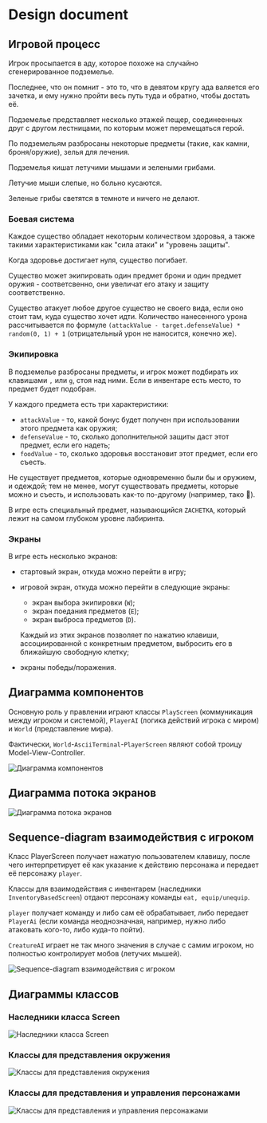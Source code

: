 # Design document 

## Игровой процесс

Игрок просыпается в аду, которое похоже на случайно сгенерированное подземелье.

Последнее, что он помнит - это то, что в девятом кругу ада валяется его зачетка, и ему нужно пройти весь путь туда и обратно, чтобы достать её.

Подземелье представляет несколько этажей пещер, соединеенных друг с другом лестницами, по которым может перемещаться герой.

По подземельям разбросаны некоторые предметы (такие, как камни, броня/оружие), зелья для лечения.

Подземелья кишат летучими мышами и зелеными грибами. 

Летучие мыши слепые, но больно кусаются.

Зеленые грибы светятся в темноте и ничего не делают.

### Боевая система

Каждое существо обладает некоторым количеством здоровья, а также такими характеристиками как "сила атаки" и "уровень защиты". 

Когда здоровье достигает нуля, существо погибает.

Существо может экипировать один предмет брони и один предмет оружия - соответсвенно, они увеличат его атаку и защиту соответственно.

Существо атакует любое другое существо не своего вида, если оно стоит там, куда существо хочет идти. Количество нанесенного урона рассчитывается по формуле `(attackValue - target.defenseValue) * random(0, 1) + 1` (отрицательный урон не наносится, конечно же).

### Экипировка

В подземелье разбросаны предметы, и игрок может подбирать их клавишами `,` или `g`, стоя над ними. Если в инвентаре есть место, то предмет будет подобран.

У каждого предмета есть три характеристики:

* `attackValue` - то, какой бонус будет получен при использовании этого предмета как оружия;
* `defenseValue` - то, сколько дополнительной защиты даст этот предмет, если его надеть;
* `foodValue` - то, сколько здоровья восстановит этот предмет, если его съесть.

Не существует предметов, которые одновременно были бы и оружием, и одеждой; тем не менее, могут существовать предметы, которые можно и съесть, и использовать как-то по-другому (например, тако :taco:).

В игре есть специальный предмет, называющийся `ZACHETKA`, который лежит на самом глубоком уровне лабиринта. 

### Экраны

В игре есть несколько экранов:

* стартовый экран, откуда можно перейти в игру;
* игровой экран, откуда можно перейти в следующие экраны:
    * экран выбора экипировки (`W`);
    * экран поедания предметов (`E`);
    * экран выброса предметов (`D`).
    
    Каждый из этих экранов позволяет по нажатию клавиши, ассоциированной с конкретным предметом, выбросить его в ближайшую свободную клетку;
* экраны победы/поражения.

## Диаграмма компонентов

Основную роль у правлении играют классы `PlayScreen` (коммуникация между игроком и системой), `PlayerAI` (логика действий игрока с миром) и `World` (представление мира).

Фактически, `World`-`AsciiTerminal`-`PlayerScreen` являют собой троицу Model-View-Controller.

![Диаграмма компонентов](./components.png)

## Диаграмма потока экранов

![Диаграмма потока экранов](./play-screen-flow.png)

## Sequence-diagram взаимодействия с игроком

Класс PlayerScreen получает нажатую пользователем клавишу, после чего интерпретирует её как указание к действию персонажа и передает её персонажу `player`.

Классы для взаимодействия с инвентарем (наследники `InventoryBasedScreen`) отдают персонажу команды `eat, equip/unequip`.

`player` получает команду и либо сам её обрабатывает, либо передает `PlayerAi` (если команда неоднозначная, например, нужно либо атаковать кого-то, либо куда-то пойти).

`CreatureAI` играет не так много значения в случае с самим игроком, но полностью контролирует мобов (летучих мышей). 

![Sequence-diagram взаимодействия с игроком](./sequence.png)

## Диаграммы классов

### Наследники класса Screen

![Наследники класса Screen](./screen-classes.png)

### Классы для представления окружения

![Классы для представления окружения](./world-classes.png)

### Классы для представления и управления персонажами

![Классы для представления и управления персонажами](./characters-classes.png)